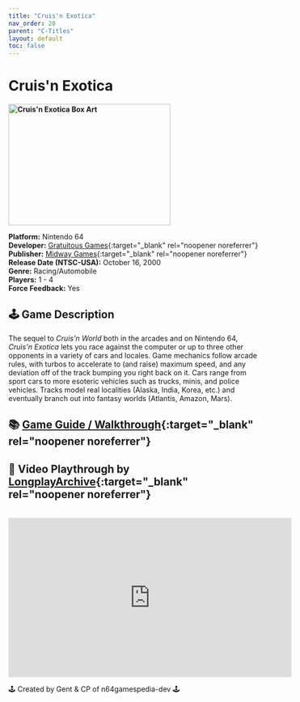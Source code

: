```yaml
---
title: "Cruis'n Exotica"
nav_order: 20
parent: "C-Titles"
layout: default
toc: false
---
```


# Cruis'n Exotica

<b>
<img src="https://images.launchbox-app.com/eb2f7c00-b3fd-47b6-9e87-f2bbcf47f7c3.jpg" alt="Cruis'n Exotica Box Art" width="320" height="240" />
</b>

**Platform:** Nintendo 64  
**Developer:** [Gratuitous Games](https://gex.fandom.com/wiki/Gratuitous_Games){:target="_blank" rel="noopener noreferrer"}  
**Publisher:** [Midway Games](https://en.wikipedia.org/wiki/Midway_Games){:target="_blank" rel="noopener noreferrer"}  
**Release Date (NTSC-USA):** October 16, 2000  
**Genre:** Racing/Automobile  
**Players:** 1 - 4  
**Force Feedback:** Yes  

## 🕹️ Game Description
The sequel to *Cruis'n World* both in the arcades and on Nintendo 64, *Cruis'n Exotica* lets you race against the computer or up to three other opponents in a variety of cars and locales. Game mechanics follow arcade rules, with turbos to accelerate to (and raise) maximum speed, and any deviation off of the track bumping you right back on it. Cars range from sport cars to more esoteric vehicles such as trucks, minis, and police vehicles. Tracks model real localities (Alaska, India, Korea, etc.) and eventually branch out into fantasy worlds (Atlantis, Amazon, Mars).

## 📚 [Game Guide / Walkthrough](https://gamefaqs.gamespot.com/n64/374847-cruisn-exotica/faqs/12547){:target="_blank" rel="noopener noreferrer"}

## 🎥 Video Playthrough by [LongplayArchive](https://www.youtube.com/channel/UCM8XzXipyTsylZ_WsGKmdKQ){:target="_blank" rel="noopener noreferrer"}  
<br />  
<iframe width="560" height="315" src="https://www.youtube.com/embed/HldfH5j0OzI" title="Cruis'n Exotica Longplay" frameborder="0" allowfullscreen></iframe>  

🕹️ Created by Gent & CP of n64gamespedia-dev 🕹️

<!-- Vault Format: n64gamespedia-dev -->
<!-- Protocol Source: _vault-specs/format-protocol.md -->
